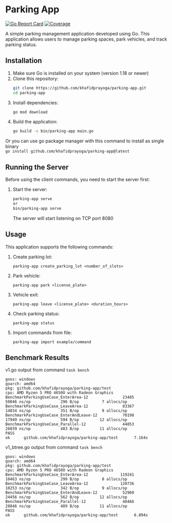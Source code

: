 ﻿# Parking App

[![Go Report Card](https://goreportcard.com/badge/github.com/khafidprayoga/parking-app)](https://goreportcard.com/report/github.com/khafidprayoga/parking-app)
[![Coverage](https://img.shields.io/badge/coverage-85%25-brightgreen)](https://github.com/khafidprayoga/parking-app)

A simple parking management application developed using Go. This application allows users to manage parking spaces, park vehicles, and track parking status.

## Installation

1. Make sure Go is installed on your system (version 1.18 or newer)
2. Clone this repository:
   ```bash
   git clone https://github.com/khafidprayoga/parking-app.git
   cd parking-app
   ```
3. Install dependencies:
   ```bash
   go mod download
   ```
4. Build the application:
   ```bash
   go build -o bin/parking-app main.go
   ```

Or you can use go  package manager with this command to install as single binary   
```go install github.com/khafidprayoga/parking-app@latest```
## Running the Server

Before using the client commands, you need to start the server first:

1. Start the server:
   ```bash
   parking-app serve
   or
   bin/parking-app serve
   ```
   The server will start listening on TCP port 8080

## Usage

This application supports the following commands:

1. Create parking lot:
   ```
   parking-app create_parking_lot <number_of_slots>
   ```

2. Park vehicle:
   ```
   parking-app park <license_plate>
   ```

3. Vehicle exit:
   ```
   parking-app leave <license_plate> <duration_hours>
   ```

4. Check parking status:
   ```
   parking-app status
   ```

5. Import commands from file:
   ```
   parking-app import example/command
   ```

## Benchmark Results
v1.go output from command `task bench`
```
goos: windows
goarch: amd64
pkg: github.com/khafidprayoga/parking-app/test
cpu: AMD Ryzen 5 PRO 4650U with Radeon Graphics
BenchmarkParkingUseCase_EnterArea-12               23485             50846 ns/op             296 B/op          7 allocs/op
BenchmarkParkingUseCase_LeaveArea-12               83367             14834 ns/op             351 B/op          9 allocs/op
BenchmarkParkingUseCase_EnterAndLeave-12           70198             17949 ns/op             594 B/op         12 allocs/op
BenchmarkParkingUseCase_Parallel-12                44853             26039 ns/op             483 B/op         11 allocs/op
PASS
ok      github.com/khafidprayoga/parking-app/test       7.164s
```

v1_btree.go output from command `task bench`
```
goos: windows
goarch: amd64
pkg: github.com/khafidprayoga/parking-app/test
cpu: AMD Ryzen 5 PRO 4650U with Radeon Graphics
BenchmarkParkingUseCase_EnterArea-12              119241             10463 ns/op             299 B/op          8 allocs/op
BenchmarkParkingUseCase_LeaveArea-12              120736             10253 ns/op             342 B/op          9 allocs/op
BenchmarkParkingUseCase_EnterAndLeave-12           52960             24456 ns/op             562 B/op         12 allocs/op
BenchmarkParkingUseCase_Parallel-12                40466             28846 ns/op             489 B/op         11 allocs/op
PASS
ok      github.com/khafidprayoga/parking-app/test       6.894s

```
